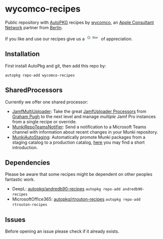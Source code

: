 # wycomco-recipes

Public repository with [AutoPKG](https://github.com/autopkg) recipes by [wycomco](https://www.wycomco.de/?mtm_campaign=community-posts&mtm_source=github&mtm_content=autopkg-recipes-readme), an [Apple Consultant Network](https://consultants.apple.com) partner from [Berlin](https://maps.apple.com/?address=Berlin,%20Deutschland&auid=3539789365695356771&ll=52.517780,13.409839&lsp=7618&q=Berlin&_ext=CiAKBQgEEIEBCgQIBRADCgUIBhCCAQoECAoQAwoECFUQAhImKbtva8FBIEpAMUxRLo1fzClAOVf46S4/YkpAQfghJSzgzCtAUAw%3D).

If you like and use our recipes give us a ![Star](README-images/star.png) of appreciation.

## Installation

First install AutoPkg and git, then add this repo by:

```Shell
autopkg repo-add wycomco-recipes
```

## SharedProcessors

Currently we offer one shared processor:

* [JamfMultiUploader](https://github.com/autopkg/wycomco-recipes/blob/master/SharedProcessors/JamfMultiUploader.py): Take the great [JamfUploader Processors](https://github.com/grahampugh/jamf-upload) from [Graham Pugh](https://grahamrpugh.com) to the next level and manage *multiple* Jamf Pro instances from a single recipe or override.
* [MunkiRepoTeamsNotifier](https://github.com/autopkg/wycomco-recipes/blob/master/SharedProcessors/MunkiRepoTeamsNotifier.py): Send a notification to a Microsoft Teams channel with information about recent changes in your Munki repository.
* [MunkiAutoStaging](https://github.com/autopkg/wycomco-recipes/blob/master/SharedProcessors/MunkiAutoStaging.py): Automatically promote Munki packages from a staging catalog to a production catalog, [here](https://medium.com/@choules/staging-munki-updates-with-autopkg-da58d2f79020) you may find a short introduction.

## Dependencies

Please be aware that some recipes might be dependent on other peoples fantastic work.

* DeepL: [autopkg/andredb90-recipes](https://github.com/autopkg/andredb90-recipes) `autopkg repo-add andredb90-recipes`
* MicrosoftOffice365: [autopkg/rtrouton-recipes](https://github.com/autopkg/rtrouton-recipes) `autopkg repo-add rtrouton-recipes`

## Issues

Before opening an issue please check if it already exists.
